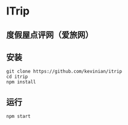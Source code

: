 ITrip
=====

度假屋点评网（爱旅网）
---------------------

安装
----
```
git clone https://github.com/kevinian/itrip
cd itrip
npm install
```

运行
----
```
npm start
```
